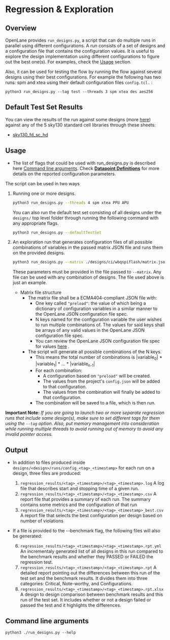# Regression & Exploration
## Overview
OpenLane provides `run_designs.py`, a script that can do multiple runs in parallel using different configurations. A run consists of a set of designs and a configuration file that contains the configuration values. It is useful to explore the design implementation using different configurations to figure out the best one(s). For examples, check the [Usage](#usage) section. 

Also, it can be used for testing the flow by running the flow against several designs using their best configurations. For example the following has two runs: spm and xtea using their default configuration files `config.tcl.` :
```
python3 run_designs.py --tag test --threads 3 spm xtea des aes256 
```

## Default Test Set Results

You can view the results of the run against some designs (more [here](#usage)) against any of the 5 sky130 standard cell libraries through these sheets:

- [sky130_fd_sc_hd](https://github.com/The-OpenROAD-Project/OpenLane/blob/master/regression_results/benchmark_results/sky130A/sky130_fd_sc_hd.csv)

## Usage

- The list of flags that could be used with run_designs.py is described here [Command line arguments](#command-line-arguments). Check [**Datapoint Definitions**](../reference/datapoint_definitions.md) for more details on the reported configuration parameters.

The script can be used in two ways

1. Running one or more designs.
   
    ```bash
    python3 run_designs.py --threads 4 spm xtea PPU APU
    ```

    You can also run the default test set consisting of all designs under the `designs/` top level folder through running the following command with any appropriate
    flags.
    
    ```bash
    python3 run_designs.py --defaultTestSet
    ```

2. An exploration run that generates configuration files of all possible combinations of variables in the passed matrix JSON file and runs them on the provided designs.
   
    ```bash
    python3 run_designs.py --matrix ./designs/ci/wbqspiflash/matrix.json --threads 4 wbqspiflash
    ```

    These parameters must be provided in the file passed to `--matrix`. Any file can be used with any combination of designs. The file used above is just an example.
    

    * Matrix file structure
        * The matrix file shall be a ECMA404-compliant JSON file with:
            * One key called `"preload"`: the value of which being a dictionary of configuration variables in a similar manner to the OpenLane JSON configuration file spec. 
            * N keys named for the configuration variable the user wishes to run multiple combinations of. The values for said keys shall be arrays of any valid values in the OpenLane JSON configuration file spec.
            * You can review the OpenLane JSON configuration file spec for values [here](../reference/configuration_files.md#scalars) .
        * The script will generate all possible combinations of the N keys.
            * This means the total number of combinations is |variable<sub>0</sub>| * |variable<sub>1</sub>| * ... * |variable<sub>n-1</sub>|
            * For each combination:
                * A configuration based on `"preload"` will be created.
                * The values from the project's `config.json` will be added to that configuration.
                * The values from the combination will finally be added to that configuration.
            * The combination will be saved to a file, which is then run.

**Important Note:** *If you are going to launch two or more separate regression runs that include same design(s), make sure to set different tags for them using the `--tag` option. Also, put memory management into consideration while running multiple threads to avoid running out of memory to avoid any invalid pointer access.*

## Output
- In addition to files produced inside `designs/<design>/runs/config_<tag>_<timestamp>` for each run on a design, three files are produced:
    1. `regression_results/<tag>_<timestamp>/<tag>_<timestamp>.log` A log file that describes start and stopping time of a given run.
    2. `regression_results/<tag>_<timestamp>/<tag>_<timestamp>.csv` A report file that provides a summary of each run. The summary contains some metrics and the configuration of that run
    3. `regression_results/<tag>_<timestamp>/<tag>_<timestamp>_best.csv` A report file that selects the best configuration per design based on number of violations

- If a file is provided to the --benchmark flag, the following files will also be generated:

    6. `regression_results/<tag>_<timestamp>/<tag>_<timestamp>.rpt.yml` An incrementaly generated list of all designs in this run compared to the benchmark results and whether they PASSED or FAILED the regression test.
    7. `regression_results/<tag>_<timestamp>/<tag>_<timestamp>.rpt` A detailed report pointing out the differences between this run of the test set and the benchmark results. It divides them into three categories: Critical, Note-worthy, and Configurations.
    8. `regression_results/<tag>_<timestamp>/<tag>_<timestamp>.rpt.xlsx` A design to design comparison between benchmark results and this run of the test set. It includes whether or not a design failed or passed the test and it highlights the differences.


## Command line arguments
`python3 ./run_designs.py --help`
